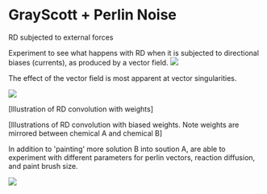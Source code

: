 # GrayScott + Perlin Noise
RD subjected to external forces

Experiment to see what happens with RD when it is subjected to directional biases (currents), as produced by a vector field.
![](https://github.com/jimothy001/GrayScottPlus/blob/main/gifs/singularity.gif)

The effect of the vector field is most apparent at vector singularities.

![](https://github.com/jimothy001/GrayScottPlus/blob/main/gifs/singularityZoom.gif)

[Illustration of RD convolution with weights]

[Illustrations of RD convolution with biased weights. Note weights are mirrored between chemical A and chemical B]

In addition to 'painting' more solution B into soution A, are able to experiment with different parameters for perlin vectors, reaction diffusion, and paint brush size.

![](https://github.com/jimothy001/GrayScottPlus/blob/main/gifs/paint.gif)
